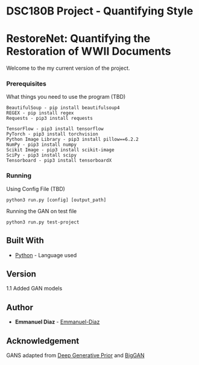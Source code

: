 # DSC180B Project - Quantifying Style
# RestoreNet: Quantifying the Restoration of WWII Documents

Welcome to the my current version of the project.

### Prerequisites

What things you need to use the program (TBD)

```
BeautifulSoup - pip install beautifulsoup4
REGEX - pip install regex
Requests - pip3 install requests

TensorFlow - pip3 install tensorflow
PyTorch - pip3 install torchvision
Python Image Library - pip3 install pillow==6.2.2
NumPy - pip3 install numpy
Scikit Image - pip3 install scikit-image
SciPy - pip3 install scipy
Tensorboard - pip3 install tensorboardX
```

### Running


Using Config File (TBD)

```
python3 run.py [config] [output_path]
```

Running the GAN on test file
```
python3 run.py test-project
```

## Built With

* [Python](https://www.python.org/) - Language used


## Version

1.1 Added GAN models

## Author

* **Emmanuel Diaz** - [Emmanuel-Diaz](https://github.com/Emmanuel-Diaz)

## Acknowledgement
GANS adapted from [Deep Generative Prior](https://github.com/XingangPan/deep-generative-prior) and [BigGAN](https://github.com/ajbrock/BigGAN-PyTorch)
